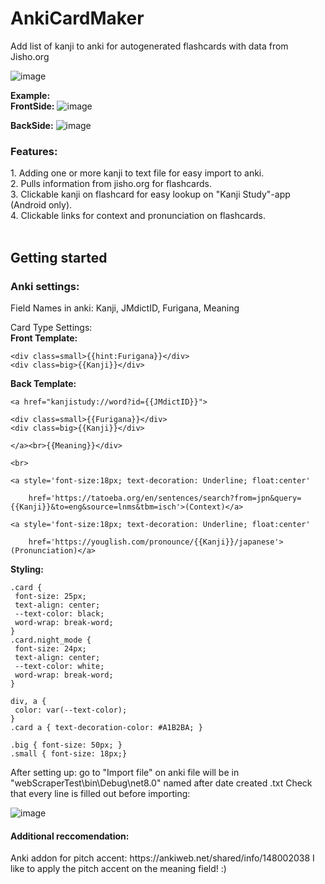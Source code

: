 # AnkiCardMaker
Add list of kanji to anki for autogenerated flashcards with data from Jisho.org

![image](https://github.com/Bluskyfishing/AnkiCardMaker/assets/121456599/93200d7b-1d52-4a51-92ca-c134358a96ab)

**Example:**<br>
**FrontSide:**
![image](https://github.com/Bluskyfishing/AnkiCardMaker/assets/121456599/376f1682-e94f-4c07-91b9-3ba179fc898f)

**BackSide:**
![image](https://github.com/Bluskyfishing/AnkiCardMaker/assets/121456599/94eba8ac-47a1-4e17-8f36-334d17729495)

<h3>Features:</h3>
1. Adding one or more kanji to text file for easy import to anki. <br>
2. Pulls information from jisho.org for flashcards. <br>
3. Clickable kanji on flashcard for easy lookup on "Kanji Study"-app (Android only). <br>
4. Clickable links for context and pronunciation on flashcards. <br>
<br>

<h2>Getting started</h2>

<h3>Anki settings:</h3> 

Field Names in anki: 
Kanji, JMdictID, Furigana, Meaning

Card Type Settings: <br>
**Front Template:**

```
<div class=small>{{hint:Furigana}}</div>
<div class=big>{{Kanji}}</div>
```
**Back Template:**
```
<a href="kanjistudy://word?id={{JMdictID}}">

<div class=small>{{Furigana}}</div>
<div class=big>{{Kanji}}</div>

</a><br>{{Meaning}}</div>

<br>

<a style='font-size:18px; text-decoration: Underline; float:center'
        
	href='https://tatoeba.org/en/sentences/search?from=jpn&query={{Kanji}}&to=eng&source=lnms&tbm=isch'>(Context)</a>  

<a style='font-size:18px; text-decoration: Underline; float:center'
        
	href='https://youglish.com/pronounce/{{Kanji}}/japanese'>(Pronunciation)</a>
```
**Styling:**
```
.card {
 font-size: 25px;
 text-align: center;
 --text-color: black;
 word-wrap: break-word;
}
.card.night_mode {
 font-size: 24px;
 text-align: center;
 --text-color: white;
 word-wrap: break-word;
}

div, a {
 color: var(--text-color);
}
.card a { text-decoration-color: #A1B2BA; }

.big { font-size: 50px; }
.small { font-size: 18px;}
```
After setting up:
go to "Import file" on anki
file will be in "webScraperTest\bin\Debug\net8.0" named after date created .txt
Check that every line is filled out before importing: 

![image](https://github.com/Bluskyfishing/AnkiCardMaker/assets/121456599/2f30fd16-f31d-4c7f-8b1a-de3f36c8f242)

<h4>Additional reccomendation:</h4>
Anki addon for pitch accent:
https://ankiweb.net/shared/info/148002038
I like to apply the pitch accent on the meaning field! :)
